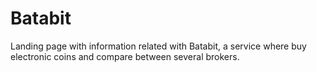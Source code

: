 # Batabit
Landing page with information related with Batabit, a service where buy electronic coins and compare between several brokers.
